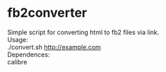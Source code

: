 # fb2converter

Simple script for converting html to fb2 files via link.<br>
Usage:<br>
./convert.sh http://example.com<br>
Dependences:<br>
  calibre<br>
